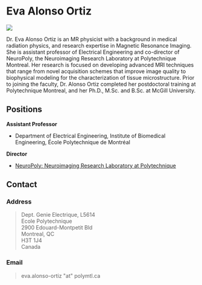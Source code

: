 # Eva Alonso Ortiz

![](../../.gitbook/assets/alonso-ortiz_photo_small.jpg)

Dr. Eva Alonso Ortiz is an MR physicist with a background in medical radiation physics, and research expertise in Magnetic Resonance Imaging. She is assistant professor of Electrical Engineering and co-director of NeuroPoly, the Neuroimaging Research Laboratory at Polytechnique Montreal. Her research is focused on developing advanced MRI techniques that range from novel acquisition schemes that improve image quality to biophysical modeling for the characterization of tissue microstructure. Prior to joining the faculty, Dr. Alonso Ortiz completed her postdoctoral training at Polytechnique Montreal, and her Ph.D., M.Sc. and B.Sc. at McGill University.

## Positions

**Assistant Professor**

* Department of Electrical Engineering, Institute of Biomedical Engineering, École Polytechnique de Montréal

**Director**

* [NeuroPoly: Neuroimaging Research Laboratory at Polytechnique](https://neuro.polymtl.ca/)

## Contact

### Address

> Dept. Genie Electrique, L5614  
> Ecole Polytechnique  
> 2900 Edouard-Montpetit Bld  
> Montreal, QC  
> H3T 1J4  
> Canada

### Email

> eva.alonso-ortiz "at" polymtl.ca
